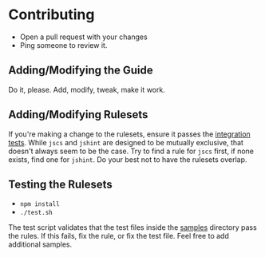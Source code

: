 # Contributing

* Open a pull request with your changes
* Ping someone to review it.

## Adding/Modifying the Guide

Do it, please. Add, modify, tweak, make it work.

## Adding/Modifying Rulesets

If you're making a change to the rulesets, ensure it passes the [integration
tests](#testing). While `jscs` and `jshint` are designed to be mutually
exclusive, that doesn't always seem to be the case. Try to find a rule for
`jscs` first, if none exists, find one for `jshint`. Do your best not to have
the rulesets overlap.

## <a name='testing'>Testing the Rulesets</a>

* `npm install`
* `./test.sh`

The test script validates that the test files inside the [samples](samples)
directory pass the rules. If this fails, fix the rule, or fix the test file.
Feel free to add additional samples.
